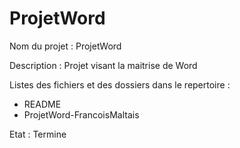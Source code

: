 # ProjetWord

Nom du projet : ProjetWord

Description : Projet visant la maitrise de Word



Listes des fichiers et des dossiers dans le repertoire : 

* README
* ProjetWord-FrancoisMaltais

Etat : Termine